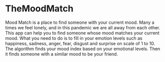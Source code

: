 # TheMoodMatch
Mood Match is a place to find someone with your current mood. Many a times we feel lonely, and in this pandemic we are all away from each other. This app can help you to find someone whose mood matches your current mood. What you need to do is to fill in your emotion levels such as happiness, sadness, anger, fear, disgust and surprise on scale of 1 to 10. The algorithm finds your mood index based on your emotional levels. Then it finds someone with a similar mood to be your friend.
